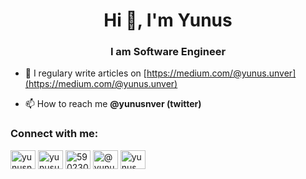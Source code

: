 <h1 align="center">Hi 👋, I'm Yunus</h1>
<h3 align="center">I am Software Engineer</h3>



- 📝 I regulary write articles on [https://medium.com/@yunus.unver](https://medium.com/@yunus.unver)

- 📫 How to reach me **@yunusnver (twitter)**


<h3 align="left">Connect with me:</h3>
<p align="left">
<a href="https://twitter.com/yunusnver" target="blank"><img align="center" src="https://cdn.jsdelivr.net/npm/simple-icons@3.0.1/icons/twitter.svg" alt="yunusnver" height="30" width="40" /></a>
<a href="https://linkedin.com/in/yunusunver" target="blank"><img align="center" src="https://cdn.jsdelivr.net/npm/simple-icons@3.0.1/icons/linkedin.svg" alt="yunusunver" height="30" width="40" /></a>
<a href="https://stackoverflow.com/users/5902309" target="blank"><img align="center" src="https://cdn.jsdelivr.net/npm/simple-icons@3.0.1/icons/stackoverflow.svg" alt="5902309" height="30" width="40" /></a>
<a href="https://medium.com/@yunus.unver" target="blank"><img align="center" src="https://cdn.jsdelivr.net/npm/simple-icons@3.0.1/icons/medium.svg" alt="@yunus.unver" height="30" width="40" /></a>
<a href="https://www.hackerrank.com/yunus_unver1995" target="blank"><img align="center" src="https://cdn.jsdelivr.net/npm/simple-icons@3.0.1/icons/hackerrank.svg" alt="yunus_unver1995" height="30" width="40" /></a>
</p>
